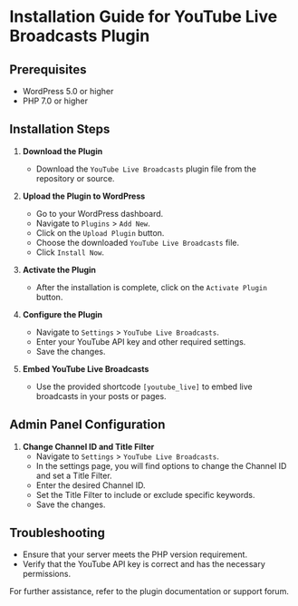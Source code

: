 # Installation Guide for YouTube Live Broadcasts Plugin

## Prerequisites
- WordPress 5.0 or higher
- PHP 7.0 or higher

## Installation Steps

1. **Download the Plugin**
    - Download the `YouTube Live Broadcasts` plugin file from the repository or source.

2. **Upload the Plugin to WordPress**
    - Go to your WordPress dashboard.
    - Navigate to `Plugins` > `Add New`.
    - Click on the `Upload Plugin` button.
    - Choose the downloaded `YouTube Live Broadcasts` file.
    - Click `Install Now`.

3. **Activate the Plugin**
    - After the installation is complete, click on the `Activate Plugin` button.

4. **Configure the Plugin**
    - Navigate to `Settings` > `YouTube Live Broadcasts`.
    - Enter your YouTube API key and other required settings.
    - Save the changes.

5. **Embed YouTube Live Broadcasts**
    - Use the provided shortcode `[youtube_live]` to embed live broadcasts in your posts or pages.

## Admin Panel Configuration

1. **Change Channel ID and Title Filter**
    - Navigate to `Settings` > `YouTube Live Broadcasts`.
    - In the settings page, you will find options to change the Channel ID and set a Title Filter.
    - Enter the desired Channel ID.
    - Set the Title Filter to include or exclude specific keywords.
    - Save the changes.

## Troubleshooting
- Ensure that your server meets the PHP version requirement.
- Verify that the YouTube API key is correct and has the necessary permissions.

For further assistance, refer to the plugin documentation or support forum.
